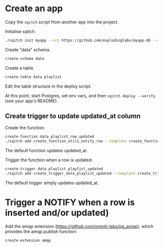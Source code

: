 # Create an app

Copy the `sqitch` script from another app into the project.

Initialise sqitch.
```sh
./sqitch init myapp --uri https://github.com/explodinglabs/myapp-db --engine pg
```

Create "data" schema.
```sh
create-schema data
```

Create a table.
```sh
create-table data playlist
```

Edit the table structure in the deploy script.

At this point, start Postgres, set env vars, and then `sqitch deploy --verify`.
(see your app's README).


## Create trigger to update updated_at column

Create the function:
```sh
create-function data playlist_row_updated
./sqitch add create_function_utils_notify_row --template create_function --set schema=data --set function=playlist_row_updated --note 'Add data.playlist_row_updated function'
```

The default function updates updated_at.

Trigger the function when a row is updated:
```sh
create-trigger data playlist playlist_updated
./sqitch add create_trigger_data_playlist_updated --template create_trigger --set table_schema=data --set table=playlist --set trigger=playlist_updated --note 'Add data.team_changed trigger'
```

The default trigger simply updates updated_at.

# Trigger a NOTIFY when a row is inserted and/or updated)

Add the amqp extension (https://github.com/omniti-labs/pg_amqp), which provides
the amqp.publish function:
```sh
create-extension amqp
```
